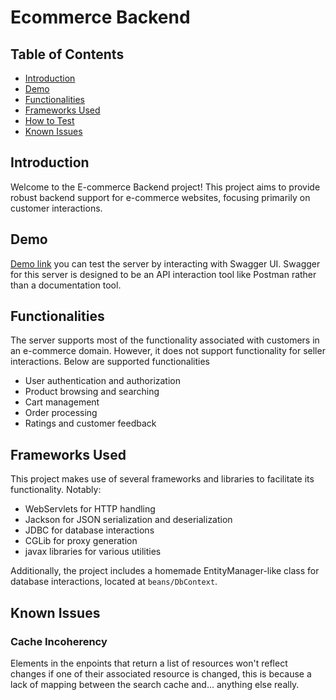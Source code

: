 # Ecommerce Backend

## Table of Contents
- [Introduction](#introduction)
- [Demo](#demo)
- [Functionalities](#functionalities)
- [Frameworks Used](#frameworks-used)
- [How to Test](#how-to-test)
- [Known Issues](#known-issues)

## Introduction
Welcome to the E-commerce Backend project! This project aims to provide robust backend support for e-commerce websites, focusing primarily on customer interactions.

## Demo
[Demo link](https://www.yozer.me/e-commerce) you can test the server by interacting with Swagger UI. Swagger for this server is designed to be an API interaction tool like Postman rather than a documentation tool.

## Functionalities
The server supports most of the functionality associated with customers in an e-commerce domain. However, it does not support functionality for seller interactions. Below are supported functionalities
- User authentication and authorization
- Product browsing and searching
- Cart management
- Order processing
- Ratings and customer feedback
  
## Frameworks Used
This project makes use of several frameworks and libraries to facilitate its functionality. Notably:
- WebServlets for HTTP handling
- Jackson for JSON serialization and deserialization
- JDBC for database interactions
- CGLib for proxy generation
- javax libraries for various utilities

Additionally, the project includes a homemade EntityManager-like class for database interactions, located at `beans/DbContext`.

## Known Issues
### Cache Incoherency
Elements in the enpoints that return a list of resources won't reflect changes if one of their associated resource is changed, this is because a lack of mapping between the search cache and... anything else really.
